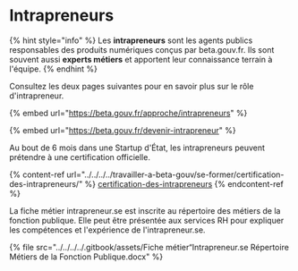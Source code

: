 # Intrapreneurs

{% hint style="info" %}
Les **intrapreneurs** sont les agents publics responsables des produits numériques conçus par beta.gouv.fr. Ils sont souvent aussi **experts métiers** et apportent leur connaissance terrain à l'équipe.
{% endhint %}

Consultez les deux pages suivantes pour en savoir plus sur le rôle d'intrapreneur.

{% embed url="https://beta.gouv.fr/approche/intrapreneurs" %}

{% embed url="https://beta.gouv.fr/devenir-intrapreneur" %}

Au bout de 6 mois dans une Startup d'État, les intrapreneurs peuvent prétendre à une certification officielle.

{% content-ref url="../../../../travailler-a-beta-gouv/se-former/certification-des-intrapreneurs/" %}
[certification-des-intrapreneurs](../../../../travailler-a-beta-gouv/se-former/certification-des-intrapreneurs/)
{% endcontent-ref %}

La fiche métier intrapreneur.se est inscrite au répertoire des métiers de la fonction publique. Elle peut être présentée aux services RH pour expliquer les compétences et l'expérience de l'intrapreneur.se.&#x20;

{% file src="../../../../.gitbook/assets/Fiche métier“Intrapreneur.se Répertoire Métiers de la Fonction Publique.docx" %}
